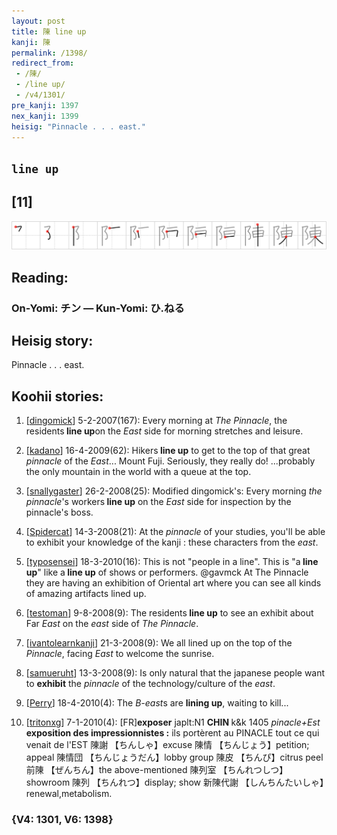 ```yaml
---
layout: post
title: 陳 line up
kanji: 陳
permalink: /1398/
redirect_from:
 - /陳/
 - /line up/
 - /v4/1301/
pre_kanji: 1397
nex_kanji: 1399
heisig: "Pinnacle . . . east."
---
```


## `line up`

## [11]

<div class="stroke"><img src="../images/E999B3.png" /></div>

## Reading:

### On-Yomi: チン &mdash; Kun-Yomi: ひ.ねる

## Heisig story:

Pinnacle . . . east.

## Koohii stories:

1) [<a href="http://kanji.koohii.com/profile/dingomick">dingomick</a>] 5-2-2007(167): Every morning at <em>The Pinnacle</em>, the residents<strong> line up</strong>on the <em>East</em> side for morning stretches and leisure.

2) [<a href="http://kanji.koohii.com/profile/kadano">kadano</a>] 16-4-2009(62): Hikers<strong> line up</strong> to get to the top of that great <em>pinnacle</em> of the <em>East</em>... Mount Fuji. Seriously, they really do! ...probably the only mountain in the world with a queue at the top.

3) [<a href="http://kanji.koohii.com/profile/snallygaster">snallygaster</a>] 26-2-2008(25): Modified dingomick&#039;s: Every morning <em>the pinnacle</em>&#039;s workers<strong> line up</strong> on the <em>East</em> side for inspection by the pinnacle&#039;s boss.

4) [<a href="http://kanji.koohii.com/profile/Spidercat">Spidercat</a>] 14-3-2008(21): At the <em>pinnacle</em> of your studies, you&#039;ll be able to exhibit your knowledge of the kanji : these characters from the <em>east</em>.

5) [<a href="http://kanji.koohii.com/profile/typosensei">typosensei</a>] 18-3-2010(16): This is not &quot;people in a line&quot;. This is &quot;a<strong> line up</strong>&quot; like a<strong> line up</strong> of shows or performers. @gavmck At The Pinnacle they are having an exhibition of Oriental art where you can see all kinds of amazing artifacts lined up.

6) [<a href="http://kanji.koohii.com/profile/testoman">testoman</a>] 9-8-2008(9): The residents<strong> line up</strong> to see an exhibit about Far <em>East</em> on the <em>east</em> side of <em>The Pinnacle</em>.

7) [<a href="http://kanji.koohii.com/profile/ivantolearnkanji">ivantolearnkanji</a>] 21-3-2008(9): We all lined up on the top of the <em>Pinnacle</em>, facing <em>East</em> to welcome the sunrise.

8) [<a href="http://kanji.koohii.com/profile/samueruht">samueruht</a>] 13-3-2008(9): Is only natural that the japanese people want to <strong>exhibit</strong> the <em>pinnacle</em> of the technology/culture of the <em>east</em>.

9) [<a href="http://kanji.koohii.com/profile/Perry">Perry</a>] 18-4-2010(4): The <em>B-east</em>s are <strong>lining up</strong>, waiting to kill...

10) [<a href="http://kanji.koohii.com/profile/tritonxg">tritonxg</a>] 7-1-2010(4): [FR]<strong>exposer</strong> japlt:N1 <strong>CHIN </strong>k&amp;k 1405 <em>pinacle+Est</em> <strong>exposition des impressionnistes :</strong> ils portèrent au PINACLE tout ce qui venait de l&#039;EST 陳謝 【ちんしゃ】excuse 陳情 【ちんじょう】petition; appeal 陳情団 【ちんじょうだん】lobby group 陳皮 【ちんぴ】citrus peel 前陳 【ぜんちん】the above-mentioned 陳列室 【ちんれつしつ】showroom 陳列 【ちんれつ】display; show 新陳代謝 【しんちんたいしゃ】renewal,metabolism.

### {V4: 1301, V6: 1398}
